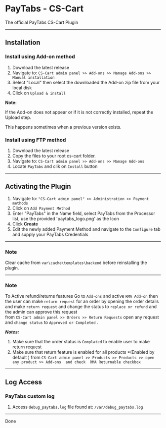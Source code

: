 # PayTabs - CS-Cart

The official PayTabs CS-Cart Plugin

---

## Installation

### Install using Add-on method

1. Download the latest release
2. Navigate to: `CS-Cart admin panel >> Add-ons >> Manage Add-ons >> Manual installation`
3. Select "Local" then select the downloaded the Add-on zip file from your local disk
4. Click on `Upload & install`

**Note:**

If the Add-on does not appear or if it is not correctly installed, repeat the Upload step.

This happens sometimes when a previous version exists.

### Install using FTP method

1. Download the latest release
2. Copy the files to your root cs-cart folder.
3. Navigate to: `CS-Cart admin panel >> Add-ons >> Manage Add-ons`
4. Locate `PayTabs` and clik on `Install` button

---

## Activating the Plugin

1. Navigate to: `"CS-Cart admin panel" >> Administration >> Payment methods`
2. Click on `Add Payment Method`
3. Enter "PayTabs" in the Name field, select PayTabs from the Processor list, use the provided 'paytabs_logo.png' as the Icon
4. Click **Create**
5. Edit the newly added Payment Method and navigate to the `Configure` tab and supply your PayTabs Credentials

---

### Note

Clear cache from `var\cache\templates\backend` before reinstalling the plugin.

---

### Note

To Active refund/returns features Go to `Add-ons` and active `RMA Add-on` 
then the user can make `return request` for an order by opening the order details and make `return request` and change the status to `replace or refund`
and the admin can approve this request  
from `CS-Cart admin panel >> Orders >> Return Requests` open any request and `change status` to `Approved or Completed` .

***Notes:***

1. Make sure that the order status is `Complated` to enable user to make return request
2. Make sure that return feature is enabled for all products *(Enabled by default ) 
from `CS-Cart admin panel >> Products >> Products >> open any product >> Add-ons  and check  RMA Returnable checkbox `



---

## Log Access

### PayTabs custom log

1. Access `debug_paytabs.log` file found at: `/var/debug_paytabs.log`

---

Done

